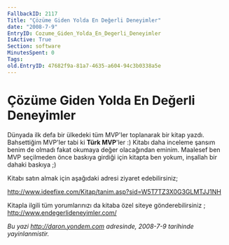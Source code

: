```yaml
---
FallbackID: 2117
Title: "Çözüme Giden Yolda En Değerli Deneyimler"
date: "2008-7-9"
EntryID: Cozume_Giden_Yolda_En_Degerli_Deneyimler
IsActive: True
Section: software
MinutesSpent: 0
Tags: 
old.EntryID: 47682f9a-81a7-4635-a604-94c3b0338a5e
---
```

# Çözüme Giden Yolda En Değerli Deneyimler
Dünyada ilk defa bir ülkedeki tüm MVP'ler toplanarak bir kitap yazdı.
Bahsettiğim MVP'ler tabi ki **Türk MVP**'ler :) Kitabı daha inceleme
şansım benim de olmadı fakat okumaya değer olacağından eminim. Maalesef
ben MVP seçilmeden önce baskıya girdiği için kitapta ben yokum, inşallah
bir dahaki baskıya ;)

Kitabı satın almak için aşağıdaki adresi ziyaret edebilirsiniz;

<http://www.ideefixe.com/Kitap/tanim.asp?sid=W5T7TZ3X0G3GLMTJJ1NH>

Kitapla ilgili tüm yorumlarınızı da kitaba özel siteye gönderebilirsiniz
; <http://www.endegerlideneyimler.com/> 



*Bu yazi http://daron.yondem.com adresinde, 2008-7-9 tarihinde yayinlanmistir.*

